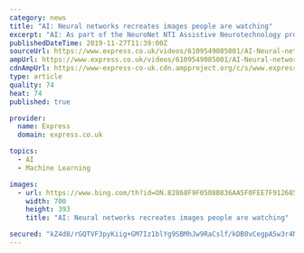```yaml
---
category: news
title: "AI: Neural networks recreates images people are watching"
excerpt: "AI: As part of the NeuroNet NTI Assistive Neurotechnology project, experts train artificial neural networks to recreate images of the electrical activity of the brain."
publishedDateTime: 2019-11-27T11:39:00Z
sourceUrl: https://www.express.co.uk/videos/6109549085001/AI-Neural-networks-recreates-images-people-are-watching
ampUrl: https://www.express.co.uk/videos/6109549085001/AI-Neural-networks-recreates-images-people-are-watching/amp
cdnAmpUrl: https://www-express-co-uk.cdn.ampproject.org/c/s/www.express.co.uk/videos/6109549085001/AI-Neural-networks-recreates-images-people-are-watching/amp
type: article
quality: 74
heat: 74
published: true

provider:
  name: Express
  domain: express.co.uk

topics:
  - AI
  - Machine Learning

images:
  - url: https://www.bing.com/th?id=ON.82868F9F0508B836AA5F0FEE7F912685
    width: 700
    height: 393
    title: "AI: Neural networks recreates images people are watching"

secured: "kZ4d8/rGQTVF3pyKiig+GM7Iz1blYg9SBMhJw9RaCslf/kDB0vCegpA5w3r4NWqwSBDcPX7R87upKuP08BXCHj851AvevE29kfmFVtQIqYpTDeEzKHt/71Q/lXRWojECh0RSrYxaQ0N/A8J8nFRq24+8MecvIu4kc3+jGz26JRY6cu589W02DibFvVYYrzSA9vJarR4Rfzrg4U4+VhQhxmB+E/vHE7YYRxPYEn3zy31gY+STr2Q9NegLxkFjIBdEKdLsf5JlzKhQFpNJ7uNK/A==;G8DRvJ4T6Sb9o34S9sFcZA=="
---
```


